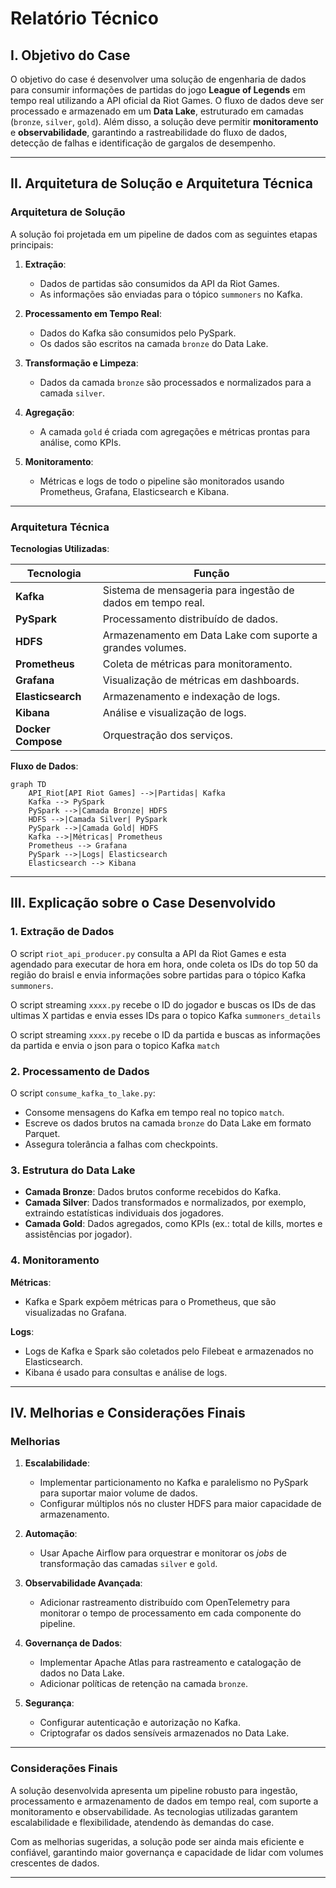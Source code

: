 
# **Relatório Técnico**

## **I. Objetivo do Case**

O objetivo do case é desenvolver uma solução de engenharia de dados para consumir informações de partidas do jogo **League of Legends** em tempo real utilizando a API oficial da Riot Games. O fluxo de dados deve ser processado e armazenado em um **Data Lake**, estruturado em camadas (`bronze`, `silver`, `gold`). Além disso, a solução deve permitir **monitoramento** e **observabilidade**, garantindo a rastreabilidade do fluxo de dados, detecção de falhas e identificação de gargalos de desempenho.

---

## **II. Arquitetura de Solução e Arquitetura Técnica**

### **Arquitetura de Solução**

A solução foi projetada em um pipeline de dados com as seguintes etapas principais:

1. **Extração**:
   - Dados de partidas são consumidos da API da Riot Games.
   - As informações são enviadas para o tópico `summoners` no Kafka.

2. **Processamento em Tempo Real**:
   - Dados do Kafka são consumidos pelo PySpark.
   - Os dados são escritos na camada `bronze` do Data Lake.

3. **Transformação e Limpeza**:
   - Dados da camada `bronze` são processados e normalizados para a camada `silver`.

4. **Agregação**:
   - A camada `gold` é criada com agregações e métricas prontas para análise, como KPIs.

5. **Monitoramento**:
   - Métricas e logs de todo o pipeline são monitorados usando Prometheus, Grafana, Elasticsearch e Kibana.

---

### **Arquitetura Técnica**

**Tecnologias Utilizadas**:

| Tecnologia       | Função                                             |
|-------------------|----------------------------------------------------|
| **Kafka**         | Sistema de mensageria para ingestão de dados em tempo real. |
| **PySpark**       | Processamento distribuído de dados.               |
| **HDFS**          | Armazenamento em Data Lake com suporte a grandes volumes. |
| **Prometheus**    | Coleta de métricas para monitoramento.            |
| **Grafana**       | Visualização de métricas em dashboards.           |
| **Elasticsearch** | Armazenamento e indexação de logs.                |
| **Kibana**        | Análise e visualização de logs.                   |
| **Docker Compose**| Orquestração dos serviços.                        |

**Fluxo de Dados**:

```mermaid
graph TD
    API_Riot[API Riot Games] -->|Partidas| Kafka
    Kafka --> PySpark
    PySpark -->|Camada Bronze| HDFS
    HDFS -->|Camada Silver| PySpark
    PySpark -->|Camada Gold| HDFS
    Kafka -->|Métricas| Prometheus
    Prometheus --> Grafana
    PySpark -->|Logs| Elasticsearch
    Elasticsearch --> Kibana
```

---

## **III. Explicação sobre o Case Desenvolvido**

### **1. Extração de Dados**

O script `riot_api_producer.py` consulta a API da Riot Games e esta agendado para executar de hora em hora, onde coleta os IDs do top 50 da região do braisl e envia informações sobre partidas para o tópico Kafka `summoners`.

O script streaming  `xxxx.py` recebe o ID do jogador e buscas os IDs de das ultimas X partidas e envia esses IDs para o topico Kafka  `summoners_details`

O script streaming  `xxxx.py` recebe o ID da partida e buscas as informações da partida e envia o json para o topico Kafka  `match`

### **2. Processamento de Dados**

O script `consume_kafka_to_lake.py`:
- Consome mensagens do Kafka em tempo real no topico  `match`.
- Escreve os dados brutos na camada `bronze` do Data Lake em formato Parquet.
- Assegura tolerância a falhas com checkpoints.

### **3. Estrutura do Data Lake**

- **Camada Bronze**: Dados brutos conforme recebidos do Kafka.
- **Camada Silver**: Dados transformados e normalizados, por exemplo, extraindo estatísticas individuais dos jogadores.
- **Camada Gold**: Dados agregados, como KPIs (ex.: total de kills, mortes e assistências por jogador).

### **4. Monitoramento**

**Métricas**:
- Kafka e Spark expõem métricas para o Prometheus, que são visualizadas no Grafana.

**Logs**:
- Logs de Kafka e Spark são coletados pelo Filebeat e armazenados no Elasticsearch.
- Kibana é usado para consultas e análise de logs.

---

## **IV. Melhorias e Considerações Finais**

### **Melhorias**

1. **Escalabilidade**:
   - Implementar particionamento no Kafka e paralelismo no PySpark para suportar maior volume de dados.
   - Configurar múltiplos nós no cluster HDFS para maior capacidade de armazenamento.

2. **Automação**:
   - Usar Apache Airflow para orquestrar e monitorar os *jobs* de transformação das camadas `silver` e `gold`.

3. **Observabilidade Avançada**:
   - Adicionar rastreamento distribuído com OpenTelemetry para monitorar o tempo de processamento em cada componente do pipeline.

4. **Governança de Dados**:
   - Implementar Apache Atlas para rastreamento e catalogação de dados no Data Lake.
   - Adicionar políticas de retenção na camada `bronze`.

5. **Segurança**:
   - Configurar autenticação e autorização no Kafka.
   - Criptografar os dados sensíveis armazenados no Data Lake.

---

### **Considerações Finais**

A solução desenvolvida apresenta um pipeline robusto para ingestão, processamento e armazenamento de dados em tempo real, com suporte a monitoramento e observabilidade. As tecnologias utilizadas garantem escalabilidade e flexibilidade, atendendo às demandas do case.

Com as melhorias sugeridas, a solução pode ser ainda mais eficiente e confiável, garantindo maior governança e capacidade de lidar com volumes crescentes de dados.

---
